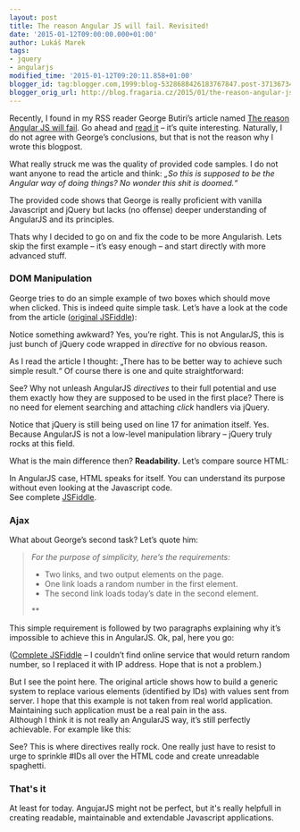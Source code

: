 ```yaml
---
layout: post
title: The reason Angular JS will fail. Revisited!
date: '2015-01-12T09:00:00.000+01:00'
author: Lukáš Marek
tags:
- jquery
- angularjs
modified_time: '2015-01-12T09:20:11.858+01:00'
blogger_id: tag:blogger.com,1999:blog-5328688426183767847.post-3713673443852028943
blogger_orig_url: http://blog.fragaria.cz/2015/01/the-reason-angular-js-will-fail.html
---
```


Recently, I found in my RSS reader George Butiri’s article named [The
reason Angular JS will
fail](http://okmaya.com/2014/03/12/the-reason-angular-js-will-fail/). Go
ahead and [read
it](http://okmaya.com/2014/03/12/the-reason-angular-js-will-fail/) –
it’s quite interesting. Naturally, I do not agree with George’s
conclusions, but that is not the reason why I wrote this blogpost.
<span id="more"></span>  
  
What really struck me was the quality of provided code samples. I do not
want anyone to read the article and think: *„So this is supposed to be
the Angular way of doing things? No wonder this shit is doomed.“*  
  
The provided code shows that George is really proficient with vanilla
Javascript and jQuery but lacks (no offense) deeper understanding of
AngularJS and its principles.  
  
Thats why I decided to go on and fix the code to be more Angularish.
Lets skip the first example – it’s easy enough – and start directly with
more advanced stuff.  
  

### DOM Manipulation

George tries to do an simple example of two boxes which should move when
clicked. This is indeed quite simple task. Let’s have a look at the code
from the article ([original
JSFiddle](http://jsfiddle.net/simpulton/E7xER/)):  
  

  
Notice something awkward? Yes, you’re right. This is not AngularJS, this
is just bunch of jQuery code wrapped in *directive* for no obvious
reason.  
  
As I read the article I thought: „There has to be better way to achieve
such simple result.“ Of course there is one and quite straightforward:  
  

  
See? Why not unleash AngularJS *directives* to their full potential and
use them exactly how they are supposed to be used in the first place?
There is no need for element searching and attaching *click* handlers
via jQuery.  
  
Notice that jQuery is still being used on line 17 for animation itself.
Yes. Because AngularJS is not a low-level manipulation library – jQuery
truly rocks at this field.  
  
What is the main difference then? **Readability.** Let’s compare source
HTML:  
  

  
In AngularJS case, HTML speaks for itself. You can understand its
purpose without even looking at the Javascript code.  
See complete [JSFiddle](http://jsfiddle.net/3rom9aoz/36/).  
  

### Ajax

What about George’s second task? Let’s quote him:  

> *For the purpose of simplicity, here’s the requirements:*  
> 
>   - Two links, and two output elements on the page.
>   - One link loads a random number in the first element.
>   - The second link loads today’s date in the second element.
> 
> **

This simple requirement is followed by two paragraphs explaining why
it’s impossible to achieve this in AngularJS. Ok, pal, here you go:  
  

  
([Complete JSFiddle](http://jsfiddle.net/5xm4yqvL/25/) – I couldn’t find
online service that would return random number, so I replaced it with IP
address. Hope that is not a problem.)  
  
But I see the point here. The original article shows how to build a
generic system to replace various elements (identified by IDs) with
values sent from server. I hope that this example is not taken from real
world application. Maintaining such application must be a real pain in
the ass.  
Although I think it is not really an AngularJS way, it’s still perfectly
achievable. For example like this:  
  

  
  
See? This is where directives really rock. One really just have to
resist to urge to sprinkle \#IDs all over the HTML code and create
unreadable spaghetti.  
  

### That's it

At least for today. AngujarJS might not be perfect, but it's really
helpfull in creating readable, maintainable and extendable Javascript
applications.
